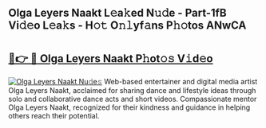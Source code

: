 ## Olga Leyers Naakt L𝚎a𝚔ed N𝚞𝚍e - Part-1fB Vi𝚍𝚎o L𝚎a𝚔s - H𝚘𝚝 O𝚗𝚕yf𝚊ns P𝚑𝚘tos ANwCA

# <h2><a href="http://kf80a0c.oniu.top/?m=Olga+Leyers+Naakt">🔗👉 🔴 Olga Leyers Naakt P𝚑ot𝚘𝚜 V𝚒d𝚎o</a></h2>

[![Olga Leyers Naakt Nu𝚍e𝚜](https://i.imgur.com/0qMVB7G.gif)](http://kf80a0c.oniu.top/?m=Olga+Leyers+Naakt)
Web-based entertainer and digital media artist Olga Leyers Naakt, acclaimed for sharing dance and lifestyle ideas through solo and collaborative dance acts and short videos. Compassionate mentor Olga Leyers Naakt, recognized for their kindness and guidance in helping others reach their potential.  
